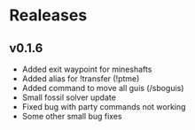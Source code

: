 # Realeases

## v0.1.6
+ Added exit waypoint for mineshafts
+ Added alias for !transfer (!ptme)
+ Added command to move all guis (/sboguis)
+ Small fossil solver update
+ Fixed bug with party commands not working
+ Some other small bug fixes